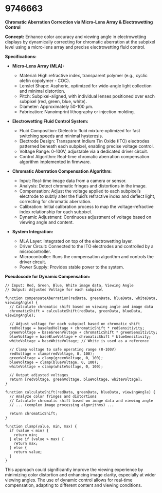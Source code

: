 # 9746663

**Chromatic Aberration Correction via Micro-Lens Array & Electrowetting Control**

**Concept:** Enhance color accuracy and viewing angle in electrowetting displays by dynamically correcting for chromatic aberration at the subpixel level using a micro-lens array and precise electrowetting fluid control.

**Specifications:**

*   **Micro-Lens Array (MLA):**
    *   Material: High refractive index, transparent polymer (e.g., cyclic olefin copolymer - COC).
    *   Lenslet Shape: Aspheric, optimized for wide-angle light collection and minimal distortion.
    *   Pitch: Subpixel-aligned, with individual lenses positioned over each subpixel (red, green, blue, white).
    *   Diameter: Approximately 50-100 μm.
    *   Fabrication: Nanoimprint lithography or injection molding.

*   **Electrowetting Fluid Control System:**
    *   Fluid Composition: Dielectric fluid mixture optimized for fast switching speeds and minimal hysteresis.
    *   Electrode Design: Transparent Indium Tin Oxide (ITO) electrodes patterned beneath each subpixel, enabling precise voltage control.
    *   Voltage Range: 0-100V, adjustable via a dedicated driver circuit.
    *   Control Algorithm: Real-time chromatic aberration compensation algorithm implemented in firmware.

*   **Chromatic Aberration Compensation Algorithm:**
    *   Input: Real-time image data from a camera or sensor.
    *   Analysis: Detect chromatic fringes and distortions in the image.
    *   Compensation: Adjust the voltage applied to each subpixel’s electrode to subtly alter the fluid’s refractive index and deflect light, correcting for chromatic aberration.
    *   Calibration: Initial calibration process to map the voltage-refractive index relationship for each subpixel.
    *   Dynamic Adjustment: Continuous adjustment of voltage based on viewing angle and content.

*   **System Integration:**
    *   MLA Layer: Integrated on top of the electrowetting layer.
    *   Driver Circuit: Connected to the ITO electrodes and controlled by a microcontroller.
    *   Microcontroller: Runs the compensation algorithm and controls the driver circuit.
    *   Power Supply: Provides stable power to the system.

**Pseudocode for Dynamic Compensation:**

```
// Input: Red, Green, Blue, White image data, Viewing Angle
// Output: Adjusted Voltage for each subpixel

function compensateAberration(redData, greenData, blueData, whiteData, viewingAngle) {
  // Calculate chromatic shift based on viewing angle and image data
  chromaticShift = calculateShift(redData, greenData, blueData, viewingAngle);

  // Adjust voltage for each subpixel based on chromatic shift
  redVoltage = baseRedVoltage + chromaticShift * redSensitivity;
  greenVoltage = baseGreenVoltage + chromaticShift * greenSensitivity;
  blueVoltage = baseBlueVoltage + chromaticShift * blueSensitivity;
  whiteVoltage = baseWhiteVoltage; // White is used as a reference

  // Clamp voltage to safe operating range (0-100V)
  redVoltage = clamp(redVoltage, 0, 100);
  greenVoltage = clamp(greenVoltage, 0, 100);
  blueVoltage = clamp(blueVoltage, 0, 100);
  whiteVoltage = clamp(whiteVoltage, 0, 100);

  // Output adjusted voltages
  return [redVoltage, greenVoltage, blueVoltage, whiteVoltage];
}

function calculateShift(redData, greenData, blueData, viewingAngle) {
  // Analyze color fringes and distortions
  // Calculate chromatic shift based on image data and viewing angle
  // ... (complex image processing algorithms) ...

  return chromaticShift;
}

function clamp(value, min, max) {
  if (value < min) {
    return min;
  } else if (value > max) {
    return max;
  } else {
    return value;
  }
}
```

This approach could significantly improve the viewing experience by minimizing color distortion and enhancing image clarity, especially at wider viewing angles. The use of dynamic control allows for real-time compensation, adapting to different content and viewing conditions.
